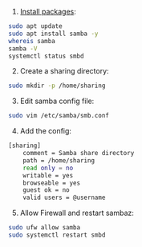 1. [Install packages](https://phoenixnap.com/kb/ubuntu-samba):
```bash
sudo apt update
sudo apt install samba -y
whereis samba
samba -V
systemctl status smbd
```

2. Create a sharing directory:
```bash
sudo mkdir -p /home/sharing
```

3. Edit samba config file:
```bash
sudo vim /etc/samba/smb.conf
```

4. Add the config:
```bash
[sharing]
    comment = Samba share directory
    path = /home/sharing
    read only = no
    writable = yes
    browseable = yes
    guest ok = no
    valid users = @username
```

5. Allow Firewall and restart sambaz:
```bash
sudo ufw allow samba
sudo systemctl restart smbd
```